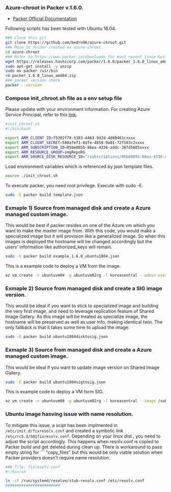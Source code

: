 ### Azure-chroot in Packer v.1.6.0.
* [Packer Official Documentation](https://www.packer.io/docs/builders/azure/chroot)

Following scripts has been tested with Ubuntu 18.04.

```bash
### Clone this git
git clone https://github.com/bedro96/azure-chroot.git
### Move to folder created as azure-chroot.
cd azure-chroot
### Refer to https://www.packer.io/downloads for most resent linux build. 
wget https://releases.hashicorp.com/packer/1.6.0/packer_1.6.0_linux_amd64.zip
sudo apt-get install -y unzip
sudo mv packer /usr/bin
rm packer_1.6.0_linux_amd64.zip
### packer version check
packer --version
```

### Compose init_chroot.sh file as a env setup file
Please update with your environment information.
For creating Azure Service Principal, refer to this [link](https://docs.microsoft.com/en-us/cli/azure/create-an-azure-service-principal-azure-cli?view=azure-cli-latest#password-based-authentication).

```bash
#init_chroot.sh
#!/bin/bash

export ARM_CLIENT_ID=f5202f78-5383-4463-9d2d-4d88461cxxxx
export ARM_CLIENT_SECRET=580afef1-8dfe-4858-9a01-72f503c2xxxx
export ARM_SUBSCRIPTION_ID=05be085b-86ea-4336-addc-38fd5605xxxx
export ARM_RESOURCE_GROUP=imgRepoRG
export ARM_SOURCE_DISK_RESOURCE_ID="/subscriptions/05be085b-86ea-4336-addc-38fd5605xxxx/resourceGroups/UBUNTUVM02RG/providers/Microsoft.Compute/disks/ubuntuvm03_disk1_9358259837ee45f3a5bf0c9fafea1aa2"
```
Load environment variables which is referenced by json template files.
```bash
source ./init_chroot.sh
```
To execute packer, you need root privilege. Execute with sudo -E.
```bash
sudo -E packer build template.json
```

### Exmaple 1) Source from managed disk and create a Azure managed custom image.
This would be best if packer resides on one of the Azure vm which you want to make the master image from.
With this code, you would make a specialized image but it will provision like a generalized image.
So when this images is deployed the hostname will be changed accordingly but the users' information like authorized_keys will remain. 
```bash
sudo -E packer build example_1.6.0_ubuntu1804.json
```

This is a example code to deploy a VM from the image.
```bash
az vm create -n ubuntuvm04 -g ubuntuvm02rg -l koreacentral --admin-username kunhokoxxx --ssh-key-values @~/.ssh/id_rsa.pub --image /subscriptions/05be085b-86ea-4336-addc-38fd5605xxxx/resourceGroups/imgRepoRG/providers/Microsoft.Compute/images/ubuntu1804img-1593952516
```

### Exmaple 2) Source from managed disk and create a SIG image version.
This would be ideal if you want to stick to specialized image and building the very first image, 
and need to leverage replication feature of Shared Image Gallery.
As this image will be treated as specialize image, the hostname will be preserved as well as user info, making identical twin.
The only fallback is that it takes some time to upload the image.
```bash
sudo -E packer build ubuntu1804disktosig.json
```

### Exmaple 3) Source from managed disk and create a Azure managed custom image.
This would be ideal if you want to update image version on Shared Image Gallery.
```bash
sudo -E packer build ubuntu1804sigtosig.json
```
This is example code to deploy a VM form SIG.
```bash
az vm create -n ubuntuvm08 -g ubuntuvm02rg -l koreacentral --image /subscriptions/05be085b-86ea-4336-addc-38fd5605xxxx/resourcegroups/imgreporg/providers/microsoft.compute/galleries/ubuntu1804sig/images/ubuntu1804image/versions/0.0.8 --specialized
```

### Ubuntu image hasving issue with name resolution.
To mitigate this issue, a scipt has been implmented in ``` /etc/init.d/fixresolv.conf ``` and created a symbolic link ```/etc/rc5.d/S01fixresolv.conf```. Depending on your linux dist., you need to adjust the script accordingly. This happens when resolv.conf is copied to Packer build and get deleted during clean up. There is workaround to pass empty string for ``` "copy_files" but this would be only viable solution when Packer providers doesn't require name resolution.
```bash 
### file: fixresolv.conf
#!/bin/sh

ln -sf /run/systemd/resolve/stub-resolv.conf /etc/resolv.conf
########################
```
